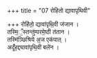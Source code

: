 +++
title = "07 रोहितो द्यावापृथिवी"

+++
रोहि॑तो॒ द्यावा॑पृथि॒वी ज॑जान ।  
तस्मि॒ँ॒स्तन्तु॑म्परमे॒ष्ठी त॑तान ।  
तस्मि॑ञ्छिश्रिये अ॒ज एक॑पात् ।  
अदृँ॑ह॒द्द्यावा॑पृथि॒वी बले॑न ।  
